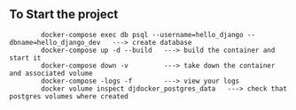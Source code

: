 ## To Start the project

            docker-compose exec db psql --username=hello_django --dbname=hello_django_dev   ---> create database
            docker-compose up -d --build   ---> build the container and start it
            docker-compose down -v         ---> take down the container and associated volume
            docker-compose -logs -f        ---> view your logs
            docker volume inspect djdocker_postgres_data   ---> check that postgres volumes where created
